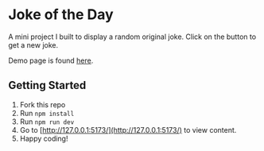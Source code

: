 # Joke of the Day

A mini project I built to display a random original joke. Click on the button to get a new joke.

Demo page is found [here](https://davinaleong.github.io/proj-joke-of-the-day/).

## Getting Started

1. Fork this repo
2. Run `npm install`
3. Run `npm run dev`
4. Go to [http://127.0.0.1:5173/](http://127.0.0.1:5173/) to view content.
5. Happy coding!
